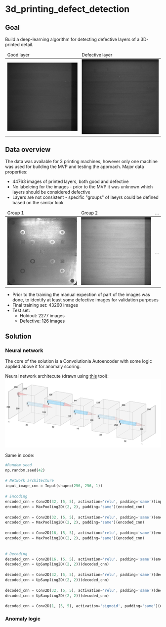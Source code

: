 # 3d_printing_defect_detection

## Goal
Build a deep-learning algorithm for detecting defective layers of a 3D-printed detail. 

<table>
  <thead>
    <tr>
      <td>Good layer</td>
      <td>Defective layer</td>
    </tr>
  </thead>
  <tbody>
    <tr>
      <td><img src="./images/training.jpg" alt="Good layer image"></td>
      <td><img src="./images/defective.jpg" alt="Defective layer image"></td>
    </tr>
  </tbody>
</table>

## Data overview
The data was available for 3 printing machines, however only one machine was used for building the MVP and testing the approach. Major data properties:

* 44763 images of printed layers, both good and defective
* No labeleing for the images - prior to the MVP it was unknown which layers should be considered defective
* Layers are not consistent - specific "groups" of laeyrs could be defined based on the similar look

<table>
  <thead>
    <tr>
      <td>Group 1</td>
      <td>Group 2</td>
      <td>...</td>
    </tr>
  </thead>
  <tbody>
    <tr>
      <td><img src="./images/group_1.jpg" alt="Group 1 example"></td>
      <td><img src="./images/group_2.jpg" alt="Group 2 example"></td>
      <td>...</td>
    </tr>
  </tbody>
</table>

* Prior to the training the manual expection of part of the images was done, to identify at least some defective images for validation purposes
* Final training set: 43260 images
* Test set:
  - Holdout: 2277 images
  - Defective: 126 images
  
## Solution
### Neural network
The core of the solution is a Convolutionla Autoencoder with some logic applied above it for anomaly scoring.
 
Neural network architecute (drawn using <a href="http://alexlenail.me/NN-SVG/LeNet.html">this</a> tool):
<img src="./application/static/index/cnn_architecture.png" alt="NN architecure">

Same in code:
```python
#Random seed
np.random.seed(42)

# Network architecture
input_image_cnn = Input(shape=(256, 256, 1))

# Encoding
encoded_cnn = Conv2D(32, (5, 5), activation='relu', padding='same')(input_image_cnn)
encoded_cnn = MaxPooling2D((2, 2), padding='same')(encoded_cnn)

encoded_cnn = Conv2D(32, (5, 5), activation='relu', padding='same')(encoded_cnn)
encoded_cnn = MaxPooling2D((2, 2), padding='same')(encoded_cnn)

encoded_cnn = Conv2D(16, (5, 5), activation='relu', padding='same')(encoded_cnn)
encoded_cnn = MaxPooling2D((2, 2), padding='same')(encoded_cnn)


# Decoding
decoded_cnn = Conv2D(16, (5, 5), activation='relu', padding='same')(encoded_cnn)
decoded_cnn = UpSampling2D((2, 2))(decoded_cnn)

decoded_cnn = Conv2D(32, (5, 5), activation='relu', padding='same')(decoded_cnn)
decoded_cnn = UpSampling2D((2, 2))(decoded_cnn)

decoded_cnn = Conv2D(32, (5, 5), activation='relu', padding='same')(decoded_cnn)
decoded_cnn = UpSampling2D((2, 2))(decoded_cnn)

decoded_cnn = Conv2D(1, (5, 5), activation='sigmoid', padding='same')(decoded_cnn)
```

### Anomaly logic

